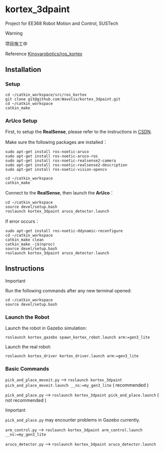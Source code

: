 # kortex_3dpaint

Project for EE368 Robot Motion and Control, SUSTech

> [!WARNING]
> 项目施工中

Reference [Kinovarobotics/ros_kortex](https://github.com/Kinovarobotics/ros_kortex)

## Installation

### Setup

```
cd ~/catkin_workspace/src/ros_kortex
git clone git@github.com:Wavelix/kortex_3dpaint.git
cd ~/catkin_workspace
catkin_make
```

### ArUco Setup

First, to setup the **RealSense**, please refer to the instructions in [CSDN](https://blog.csdn.net/wanghq2013/article/details/123325671).

Make sure the following packages are installed：

```
sudo apt-get install ros-noetic-aruco
sudo apt-get install ros-noetic-aruco-ros
sudo apt-get install ros-noetic-realsense2-camera
sudo apt-get install ros-noetic-realsense2-description
sudo apt-get install ros-noetic-vision-opencv
```

```
cd ~/catkin_workspace
catkin_make
```

Connect to the **RealSense**, then launch the **ArUco**：

```
cd ~/catkin_workspace
source devel/setup.bash
roslaunch kortex_3dpaint aruco_detector.launch
```

If error occurs：

```
sudo apt-get install ros-noetic-ddynamic-reconfigure
cd ~/catkin_workspace
catkin_make clean
catkin_make -j$(nproc)
source devel/setup.bash
roslaunch kortex_3dpaint aruco_detector.launch
```

## Instructions

> [!important]
>
> Run the following commands after any new terminal opened:
>
> ```
> cd ~/catkin_workspace
> source devel/setup.bash
> ```

### Launch the Robot

Launch the robot in Gazebo simulation:

```
roslaunch kortex_gazebo spawn_kortex_robot.launch arm:=gen3_lite
```

Launch the real robot:

```
roslaunch kortex_driver kortex_driver.launch arm:=gen3_lite
```
### Basic Commands

``pick_and_place_moveit.py`` -->  ``roslaunch kortex_3dpaint pick_and_place_moveit.launch __ns:=my_gen3_lite`` ( recommended )

``pick_and_place.py`` --> ``roslaunch kortex_3dpaint pick_and_place.launch`` ( not recommended )

> [!important]
>
> ``pick_and_place.py`` may encounter problems in Gazebo currently. 

``arm_control.py`` --> ``roslaunch kortex_3dpaint arm_control.launch __ns:=my_gen3_lite``

``aruco_detector.py`` --> ``roslaunch kortex_3dpaint aruco_detector.launch``
